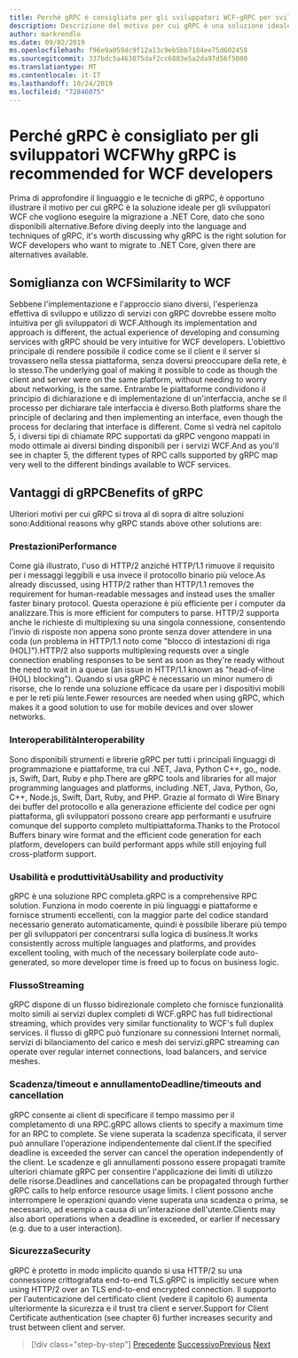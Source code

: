 ```yaml
---
title: Perché gRPC è consigliato per gli sviluppatori WCF-gRPC per sviluppatori WCF
description: Descrizione del motivo per cui gRPC è una soluzione ideale per gli sviluppatori WCF che desiderano eseguire la migrazione a architetture e piattaforme moderne.
author: markrendle
ms.date: 09/02/2019
ms.openlocfilehash: f96e9a059dc9f12a13c9eb5bb7184ee75d602458
ms.sourcegitcommit: 337bdc5a463875daf2cc6883e5a2da97d56f5000
ms.translationtype: MT
ms.contentlocale: it-IT
ms.lasthandoff: 10/24/2019
ms.locfileid: "72846075"
---
```

# <a name="why-grpc-is-recommended-for-wcf-developers"></a><span data-ttu-id="3a72b-103">Perché gRPC è consigliato per gli sviluppatori WCF</span><span class="sxs-lookup"><span data-stu-id="3a72b-103">Why gRPC is recommended for WCF developers</span></span>

<span data-ttu-id="3a72b-104">Prima di approfondire il linguaggio e le tecniche di gRPC, è opportuno illustrare il motivo per cui gRPC è la soluzione ideale per gli sviluppatori WCF che vogliono eseguire la migrazione a .NET Core, dato che sono disponibili alternative.</span><span class="sxs-lookup"><span data-stu-id="3a72b-104">Before diving deeply into the language and techniques of gRPC, it's worth discussing why gRPC is the right solution for WCF developers who want to migrate to .NET Core, given there are alternatives available.</span></span>

## <a name="similarity-to-wcf"></a><span data-ttu-id="3a72b-105">Somiglianza con WCF</span><span class="sxs-lookup"><span data-stu-id="3a72b-105">Similarity to WCF</span></span>

<span data-ttu-id="3a72b-106">Sebbene l'implementazione e l'approccio siano diversi, l'esperienza effettiva di sviluppo e utilizzo di servizi con gRPC dovrebbe essere molto intuitiva per gli sviluppatori di WCF.</span><span class="sxs-lookup"><span data-stu-id="3a72b-106">Although its implementation and approach is different, the actual experience of developing and consuming services with gRPC should be very intuitive for WCF developers.</span></span> <span data-ttu-id="3a72b-107">L'obiettivo principale di rendere possibile il codice come se il client e il server si trovassero nella stessa piattaforma, senza doversi preoccupare della rete, è lo stesso.</span><span class="sxs-lookup"><span data-stu-id="3a72b-107">The underlying goal of making it possible to code as though the client and server were on the same platform, without needing to worry about networking, is the same.</span></span> <span data-ttu-id="3a72b-108">Entrambe le piattaforme condividono il principio di dichiarazione e di implementazione di un'interfaccia, anche se il processo per dichiarare tale interfaccia è diverso.</span><span class="sxs-lookup"><span data-stu-id="3a72b-108">Both platforms share the principle of declaring and then implementing an interface, even though the process for declaring that interface is different.</span></span> <span data-ttu-id="3a72b-109">Come si vedrà nel capitolo 5, i diversi tipi di chiamate RPC supportati da gRPC vengono mappati in modo ottimale ai diversi binding disponibili per i servizi WCF.</span><span class="sxs-lookup"><span data-stu-id="3a72b-109">And as you'll see in chapter 5, the different types of RPC calls supported by gRPC map very well to the different bindings available to WCF services.</span></span>

## <a name="benefits-of-grpc"></a><span data-ttu-id="3a72b-110">Vantaggi di gRPC</span><span class="sxs-lookup"><span data-stu-id="3a72b-110">Benefits of gRPC</span></span>

<span data-ttu-id="3a72b-111">Ulteriori motivi per cui gRPC si trova al di sopra di altre soluzioni sono:</span><span class="sxs-lookup"><span data-stu-id="3a72b-111">Additional reasons why gRPC stands above other solutions are:</span></span>

### <a name="performance"></a><span data-ttu-id="3a72b-112">Prestazioni</span><span class="sxs-lookup"><span data-stu-id="3a72b-112">Performance</span></span>

<span data-ttu-id="3a72b-113">Come già illustrato, l'uso di HTTP/2 anziché HTTP/1.1 rimuove il requisito per i messaggi leggibili e usa invece il protocollo binario più veloce.</span><span class="sxs-lookup"><span data-stu-id="3a72b-113">As already discussed, using HTTP/2 rather than HTTP/1.1 removes the requirement for human-readable messages and instead uses the smaller faster binary protocol.</span></span> <span data-ttu-id="3a72b-114">Questa operazione è più efficiente per i computer da analizzare.</span><span class="sxs-lookup"><span data-stu-id="3a72b-114">This is more efficient for computers to parse.</span></span> <span data-ttu-id="3a72b-115">HTTP/2 supporta anche le richieste di multiplexing su una singola connessione, consentendo l'invio di risposte non appena sono pronte senza dover attendere in una coda (un problema in HTTP/1.1 noto come "blocco di intestazioni di riga (HOL)").</span><span class="sxs-lookup"><span data-stu-id="3a72b-115">HTTP/2 also supports multiplexing requests over a single connection enabling responses to be sent as soon as they're ready without the need to wait in a queue (an issue in HTTP/1.1 known as "head-of-line (HOL) blocking").</span></span> <span data-ttu-id="3a72b-116">Quando si usa gRPC è necessario un minor numero di risorse, che lo rende una soluzione efficace da usare per i dispositivi mobili e per le reti più lente.</span><span class="sxs-lookup"><span data-stu-id="3a72b-116">Fewer resources are needed when using gRPC, which makes it a good solution to use for mobile devices and over slower networks.</span></span>

### <a name="interoperability"></a><span data-ttu-id="3a72b-117">Interoperabilità</span><span class="sxs-lookup"><span data-stu-id="3a72b-117">Interoperability</span></span>

<span data-ttu-id="3a72b-118">Sono disponibili strumenti e librerie gRPC per tutti i principali linguaggi di programmazione e piattaforme, tra cui .NET, Java, Python C++, go,, node. js, Swift, Dart, Ruby e php.</span><span class="sxs-lookup"><span data-stu-id="3a72b-118">There are gRPC tools and libraries for all major programming languages and platforms, including .NET, Java, Python, Go, C++, Node.js, Swift, Dart, Ruby, and PHP.</span></span> <span data-ttu-id="3a72b-119">Grazie al formato di Wire Binary dei buffer del protocollo e alla generazione efficiente del codice per ogni piattaforma, gli sviluppatori possono creare app performanti e usufruire comunque del supporto completo multipiattaforma.</span><span class="sxs-lookup"><span data-stu-id="3a72b-119">Thanks to the Protocol Buffers binary wire format and the efficient code generation for each platform, developers can build performant apps while still enjoying full cross-platform support.</span></span>

### <a name="usability-and-productivity"></a><span data-ttu-id="3a72b-120">Usabilità e produttività</span><span class="sxs-lookup"><span data-stu-id="3a72b-120">Usability and productivity</span></span>

<span data-ttu-id="3a72b-121">gRPC è una soluzione RPC completa.</span><span class="sxs-lookup"><span data-stu-id="3a72b-121">gRPC is a comprehensive RPC solution.</span></span> <span data-ttu-id="3a72b-122">Funziona in modo coerente in più linguaggi e piattaforme e fornisce strumenti eccellenti, con la maggior parte del codice standard necessario generato automaticamente, quindi è possibile liberare più tempo per gli sviluppatori per concentrarsi sulla logica di business.</span><span class="sxs-lookup"><span data-stu-id="3a72b-122">It works consistently across multiple languages and platforms, and provides excellent tooling, with much of the necessary boilerplate code auto-generated, so more developer time is freed up to focus on business logic.</span></span>

### <a name="streaming"></a><span data-ttu-id="3a72b-123">Flusso</span><span class="sxs-lookup"><span data-stu-id="3a72b-123">Streaming</span></span>

<span data-ttu-id="3a72b-124">gRPC dispone di un flusso bidirezionale completo che fornisce funzionalità molto simili ai servizi duplex completi di WCF.</span><span class="sxs-lookup"><span data-stu-id="3a72b-124">gRPC has full bidirectional streaming, which provides very similar functionality to WCF's full duplex services.</span></span> <span data-ttu-id="3a72b-125">il flusso di gRPC può funzionare su connessioni Internet normali, servizi di bilanciamento del carico e mesh dei servizi.</span><span class="sxs-lookup"><span data-stu-id="3a72b-125">gRPC streaming can operate over regular internet connections, load balancers, and service meshes.</span></span>

### <a name="deadlinetimeouts-and-cancellation"></a><span data-ttu-id="3a72b-126">Scadenza/timeout e annullamento</span><span class="sxs-lookup"><span data-stu-id="3a72b-126">Deadline/timeouts and cancellation</span></span>

<span data-ttu-id="3a72b-127">gRPC consente ai client di specificare il tempo massimo per il completamento di una RPC.</span><span class="sxs-lookup"><span data-stu-id="3a72b-127">gRPC allows clients to specify a maximum time for an RPC to complete.</span></span> <span data-ttu-id="3a72b-128">Se viene superata la scadenza specificata, il server può annullare l'operazione indipendentemente dal client.</span><span class="sxs-lookup"><span data-stu-id="3a72b-128">If the specified deadline is exceeded the server can cancel the operation independently of the client.</span></span> <span data-ttu-id="3a72b-129">Le scadenze e gli annullamenti possono essere propagati tramite ulteriori chiamate gRPC per consentire l'applicazione dei limiti di utilizzo delle risorse.</span><span class="sxs-lookup"><span data-stu-id="3a72b-129">Deadlines and cancellations can be propagated through further gRPC calls to help enforce resource usage limits.</span></span> <span data-ttu-id="3a72b-130">I client possono anche interrompere le operazioni quando viene superata una scadenza o prima, se necessario, ad esempio a causa di un'interazione dell'utente.</span><span class="sxs-lookup"><span data-stu-id="3a72b-130">Clients may also abort operations when a deadline is exceeded, or earlier if necessary (e.g. due to a user interaction).</span></span>

### <a name="security"></a><span data-ttu-id="3a72b-131">Sicurezza</span><span class="sxs-lookup"><span data-stu-id="3a72b-131">Security</span></span>

<span data-ttu-id="3a72b-132">gRPC è protetto in modo implicito quando si usa HTTP/2 su una connessione crittografata end-to-end TLS.</span><span class="sxs-lookup"><span data-stu-id="3a72b-132">gRPC is implicitly secure when using HTTP/2 over an TLS end-to-end encrypted connection.</span></span> <span data-ttu-id="3a72b-133">Il supporto per l'autenticazione del certificato client (vedere il capitolo 6) aumenta ulteriormente la sicurezza e il trust tra client e server.</span><span class="sxs-lookup"><span data-stu-id="3a72b-133">Support for Client Certificate authentication (see chapter 6) further increases security and trust between client and server.</span></span>

>[!div class="step-by-step"]
><span data-ttu-id="3a72b-134">[Precedente](network-protocols.md)
>[Successivo](protocol-buffers.md)</span><span class="sxs-lookup"><span data-stu-id="3a72b-134">[Previous](network-protocols.md)
[Next](protocol-buffers.md)</span></span>
